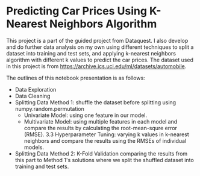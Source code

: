 
# Predicting Car Prices Using K-Nearest Neighbors Algorithm

This project is a part of the guided project from Dataquest. I also develop and do further data analysis on my own using different techniques to split a dataset into training and test sets, and applying k-nearest neighbors algorithm with different k values to predict the car prices. The dataset used in this project is from https://archive.ics.uci.edu/ml/datasets/automobile.

The outlines of this notebook presentation is as follows:

 - Data Exploration
 - Data Cleaning
 - Splitting Data Method 1: shuffle the dataset before splitting using numpy.random.permutation 
    - Univariate Model: using one feature in our model. 
    - Multivariate Model: using multiple features in each model and compare the results by calculating the root-mean-squre error (RMSE). 3.3 Hyperparameter Tuning: varying k values in k-nearest neighbors and compare the results using the RMSEs of individual models.
 - Splitting Data Method 2: K-Fold Validation
comparing the results from this part to Method 1's solutions where we split the shuffled dataset into training and test sets.
